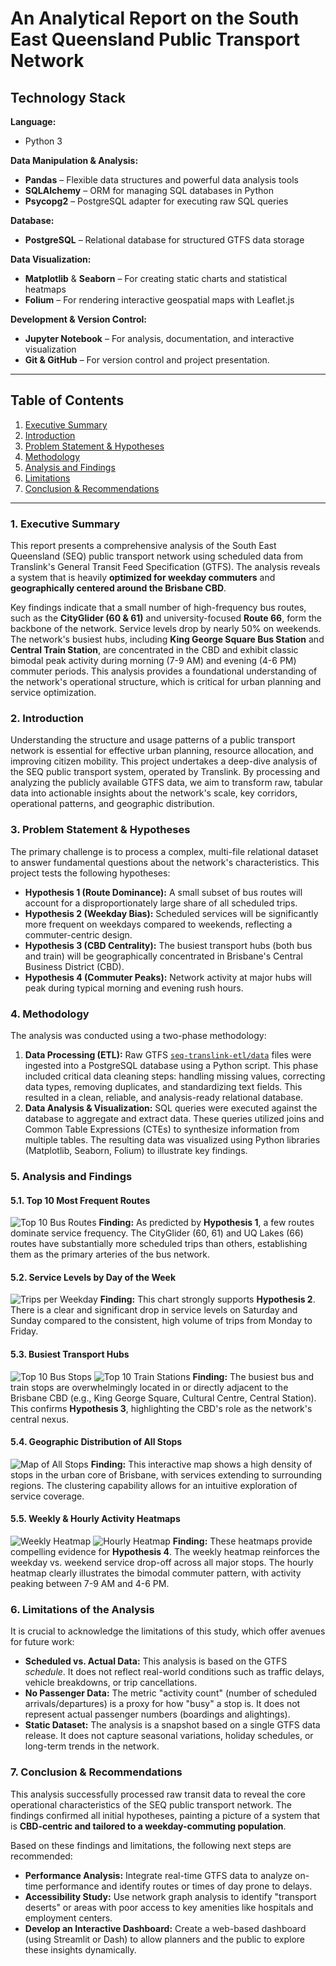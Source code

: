 # An Analytical Report on the South East Queensland Public Transport Network

## Technology Stack
**Language:**  
- Python 3

**Data Manipulation & Analysis:**  
- **Pandas** – Flexible data structures and powerful data analysis tools  
- **SQLAlchemy** – ORM for managing SQL databases in Python  
- **Psycopg2** – PostgreSQL adapter for executing raw SQL queries

**Database:**  
- **PostgreSQL** – Relational database for structured GTFS data storage

**Data Visualization:**  
- **Matplotlib** & **Seaborn** – For creating static charts and statistical heatmaps  
- **Folium** – For rendering interactive geospatial maps with Leaflet.js

**Development & Version Control:**  
- **Jupyter Notebook** – For analysis, documentation, and interactive visualization  
- **Git & GitHub** – For version control and project presentation.
---


## Table of Contents

1. [Executive Summary](#executive-summary)  
2. [Introduction](#1-introduction)  
3. [Problem Statement & Hypotheses](#2-problem-statement--hypotheses)  
4. [Methodology](#3-methodology)  
5. [Analysis and Findings](#4-analysis-and-findings)  
6. [Limitations](#5-limitations-of-the-analysis)  
7. [Conclusion & Recommendations](#6-conclusion--recommendations)  
---
### 1. Executive Summary

This report presents a comprehensive analysis of the South East Queensland (SEQ) public transport network using scheduled data from Translink's General Transit Feed Specification (GTFS). The analysis reveals a system that is heavily **optimized for weekday commuters** and **geographically centered around the Brisbane CBD**.

Key findings indicate that a small number of high-frequency bus routes, such as the **CityGlider (60 & 61)** and university-focused **Route 66**, form the backbone of the network. Service levels drop by nearly 50% on weekends. The network's busiest hubs, including **King George Square Bus Station** and **Central Train Station**, are concentrated in the CBD and exhibit classic bimodal peak activity during morning (7-9 AM) and evening (4-6 PM) commuter periods. This analysis provides a foundational understanding of the network's operational structure, which is critical for urban planning and service optimization.

### 2. Introduction

Understanding the structure and usage patterns of a public transport network is essential for effective urban planning, resource allocation, and improving citizen mobility. This project undertakes a deep-dive analysis of the SEQ public transport system, operated by Translink. By processing and analyzing the publicly available GTFS data, we aim to transform raw, tabular data into actionable insights about the network's scale, key corridors, operational patterns, and geographic distribution.

### 3. Problem Statement & Hypotheses

The primary challenge is to process a complex, multi-file relational dataset to answer fundamental questions about the network's characteristics. This project tests the following hypotheses:

*   **Hypothesis 1 (Route Dominance):** A small subset of bus routes will account for a disproportionately large share of all scheduled trips.
*   **Hypothesis 2 (Weekday Bias):** Scheduled services will be significantly more frequent on weekdays compared to weekends, reflecting a commuter-centric design.
*   **Hypothesis 3 (CBD Centrality):** The busiest transport hubs (both bus and train) will be geographically concentrated in Brisbane's Central Business District (CBD).
*   **Hypothesis 4 (Commuter Peaks):** Network activity at major hubs will peak during typical morning and evening rush hours.

### 4. Methodology

The analysis was conducted using a two-phase methodology:

1.  **Data Processing (ETL):** Raw GTFS [`seq-translink-etl/data`](seq-translink-etl/data/) files were ingested into a PostgreSQL database using a Python script. This phase included critical data cleaning steps: handling missing values, correcting data types, removing duplicates, and standardizing text fields. This resulted in a clean, reliable, and analysis-ready relational database.
2.  **Data Analysis & Visualization:** SQL queries were executed against the database to aggregate and extract data. These queries utilized joins and Common Table Expressions (CTEs) to synthesize information from multiple tables. The resulting data was visualized using Python libraries (Matplotlib, Seaborn, Folium) to illustrate key findings.

### 5. Analysis and Findings

#### 5.1. Top 10 Most Frequent Routes
![Top 10 Bus Routes](images/top_10_bus_route.png)
**Finding:** As predicted by **Hypothesis 1**, a few routes dominate service frequency. The CityGlider (60, 61) and UQ Lakes (66) routes have substantially more scheduled trips than others, establishing them as the primary arteries of the bus network.

#### 5.2. Service Levels by Day of the Week
![Trips per Weekday](images/service_levels_by_day_of_the_week.png)
**Finding:** This chart strongly supports **Hypothesis 2**. There is a clear and significant drop in service levels on Saturday and Sunday compared to the consistent, high volume of trips from Monday to Friday.

#### 5.3. Busiest Transport Hubs
![Top 10 Bus Stops](images/busiest_bus_hub.png)
![Top 10 Train Stations](images/Busiest%20Train%20Hub.png)
**Finding:** The busiest bus and train stops are overwhelmingly located in or directly adjacent to the Brisbane CBD (e.g., King George Square, Cultural Centre, Central Station). This confirms **Hypothesis 3**, highlighting the CBD's role as the network's central nexus.

#### 5.4. Geographic Distribution of All Stops
![Map of All Stops](images/bus_vs_train.png)
**Finding:** This interactive map shows a high density of stops in the urban core of Brisbane, with services extending to surrounding regions. The clustering capability allows for an intuitive exploration of service coverage.

#### 5.5. Weekly & Hourly Activity Heatmaps
![Weekly Heatmap](images/weekly_activity_heatmaps.png)
![Hourly Heatmap](images/hourly_activity_heatmaps.png)
**Finding:** These heatmaps provide compelling evidence for **Hypothesis 4**. The weekly heatmap reinforces the weekday vs. weekend service drop-off across all major stops. The hourly heatmap clearly illustrates the bimodal commuter pattern, with activity peaking between 7-9 AM and 4-6 PM.

### 6. Limitations of the Analysis

It is crucial to acknowledge the limitations of this study, which offer avenues for future work:

*   **Scheduled vs. Actual Data:** This analysis is based on the GTFS *schedule*. It does not reflect real-world conditions such as traffic delays, vehicle breakdowns, or trip cancellations.
*   **No Passenger Data:** The metric "activity count" (number of scheduled arrivals/departures) is a proxy for how "busy" a stop is. It does not represent actual passenger numbers (boardings and alightings).
*   **Static Dataset:** The analysis is a snapshot based on a single GTFS data release. It does not capture seasonal variations, holiday schedules, or long-term trends in the network.

### 7. Conclusion & Recommendations

This analysis successfully processed raw transit data to reveal the core operational characteristics of the SEQ public transport network. The findings confirmed all initial hypotheses, painting a picture of a system that is **CBD-centric and tailored to a weekday-commuting population**.

Based on these findings and limitations, the following next steps are recommended:

*   **Performance Analysis:** Integrate real-time GTFS data to analyze on-time performance and identify routes or times of day prone to delays.
*   **Accessibility Study:** Use network graph analysis to identify "transport deserts" or areas with poor access to key amenities like hospitals and employment centers.
*   **Develop an Interactive Dashboard:** Create a web-based dashboard (using Streamlit or Dash) to allow planners and the public to explore these insights dynamically.